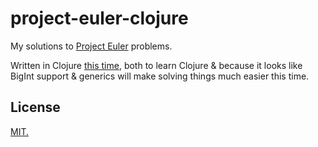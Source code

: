 # project-euler-clojure

My solutions to [Project Euler](https://projecteuler.net) problems. 

Written in Clojure [this time](https://github.com/jall/project-euler-go), both to learn Clojure & because it looks like BigInt support & generics will make solving things much easier this time.  

## License

[MIT.](https://github.com/jall/project-euler-clojure/blob/master/LICENSE)
